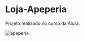 # Loja-Apeperia
Projeto realizado no curso da Alura.

![apeperia](https://user-images.githubusercontent.com/58037508/188264140-438523c6-00ed-4169-9692-27b9a35e546f.gif)
